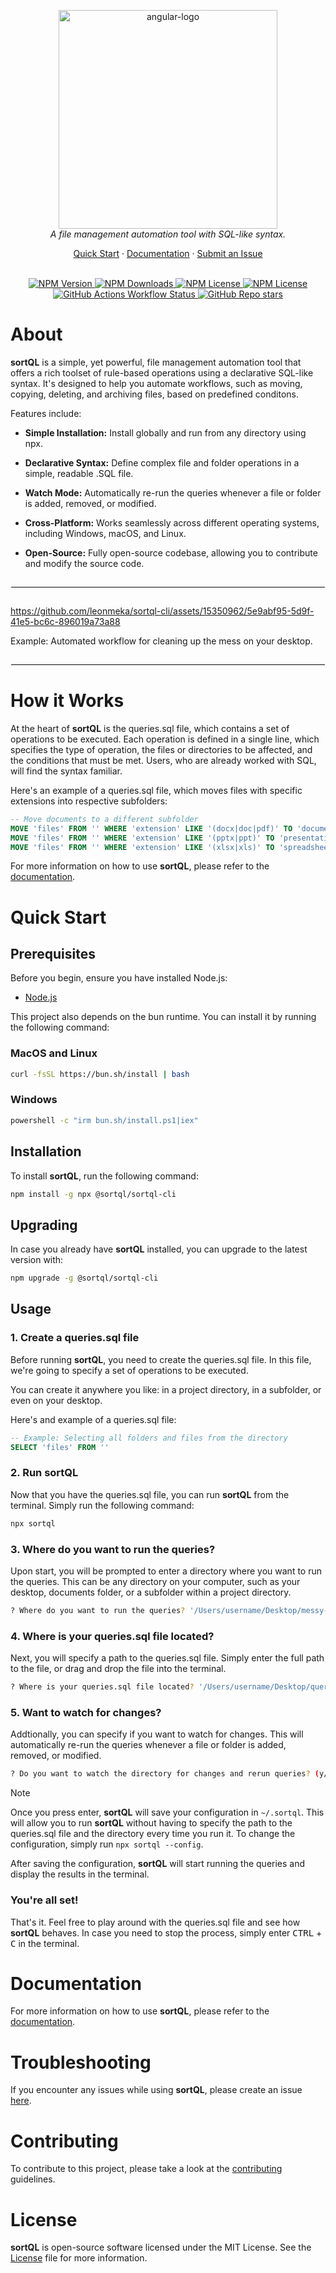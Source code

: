 <p align="center">
  <img src="https://github.com/leonmeka/sortql-cli/assets/15350962/c37fab56-5006-4e4d-84b5-00b2698525b0" alt="angular-logo" width="350px"/>
  <br>
  <em>A file management automation tool with SQL-like syntax.</em>
  <br>
</p>

<p align="center">
  <a href="#quick-start">Quick Start</a>
  ·
  <a href="DOCUMENTATION.md">Documentation</a>
  ·
  <a href="https://github.com/leonmeka/sortql-cli/issues"> 
  Submit an Issue</a>
  <br>
  <br>
</p>

<p align="center">
  <a href="https://www.npmjs.com/package/@sortql/sortql-cli">
  <img alt="NPM Version" src="https://img.shields.io/npm/v/%40sortql%2Fsortql-cli">
  </a>
  <a href="https://www.npmjs.com/package/@sortql/sortql-cli">
  <img alt="NPM Downloads" src="https://img.shields.io/npm/dt/%40sortql%2Fsortql-cli">
  </a>
  <a href="https://www.npmjs.com/package/@sortql/sortql-cli">
  <img alt="NPM License" src="https://img.shields.io/npm/l/%40sortql%2Fsortql-cli">
  </a>
  <a href="https://www.npmjs.com/package/@sortql/sortql-cli">
  <img alt="NPM License" src="https://img.shields.io/badge/PRs-welcome-brightgreen">
  </a>
  <a href="https://github.com/leonmeka/sortql-cli">
  <img alt="GitHub Actions Workflow Status" src="https://img.shields.io/github/actions/workflow/status/leonmeka/sortql-cli/main.yaml">
  </a>
  <a href="https://github.com/leonmeka/sortql-cli">
  <img alt="GitHub Repo stars" src="https://img.shields.io/github/stars/leonmeka/sortql-cli">
  </a>
</p>

# About

**sortQL** is a simple, yet powerful, file management automation tool that offers a rich toolset of rule-based operations using a declarative SQL-like syntax. It's designed to help you automate workflows, such as moving, copying, deleting, and archiving files, based on predefined conditons.

Features include:

- <b>Simple Installation:</b> Install globally and run from any directory using npx.

- <b>Declarative Syntax:</b> Define complex file and folder operations in a simple, readable .SQL file.

- <b>Watch Mode:</b> Automatically re-run the queries whenever a file or folder is added, removed, or modified.

- <b>Cross-Platform:</b> Works seamlessly across different operating systems, including Windows, macOS, and Linux.

- <b>Open-Source:</b> Fully open-source codebase, allowing you to contribute and modify the source code.

<hr style="border: 1px solid #f0f0f0; margin-top: 2em; margin-bottom: 2em;">

https://github.com/leonmeka/sortql-cli/assets/15350962/5e9abf95-5d9f-41e5-bc6c-896019a73a88

Example: Automated workflow for cleaning up the mess on your desktop.

<hr style="border: 1px solid #f0f0f0; margin-top: 2em; margin-bottom: 2em;">

# How it Works

At the heart of **sortQL** is the queries.sql file, which contains a set of operations to be executed. Each operation is defined in a single line, which specifies the type of operation, the files or directories to be affected, and the conditions that must be met. Users, who are already worked with SQL, will find the syntax familiar.

Here's an example of a queries.sql file, which moves files with specific extensions into respective subfolders:

```sql
-- Move documents to a different subfolder
MOVE 'files' FROM '' WHERE 'extension' LIKE '(docx|doc|pdf)' TO 'documents'
MOVE 'files' FROM '' WHERE 'extension' LIKE '(pptx|ppt)' TO 'presentations'
MOVE 'files' FROM '' WHERE 'extension' LIKE '(xlsx|xls)' TO 'spreadsheets'
```

For more information on how to use **sortQL**, please refer to the [documentation](DOCUMENTATION.md).

# Quick Start

## Prerequisites

Before you begin, ensure you have installed Node.js:

- [Node.js](https://nodejs.org/en/download/)

This project also depends on the bun runtime. You can install it by running the following command:

### MacOS and Linux

```bash
curl -fsSL https://bun.sh/install | bash
```

### Windows

```bash
powershell -c "irm bun.sh/install.ps1|iex"
```

## Installation

To install **sortQL**, run the following command:

```bash
npm install -g npx @sortql/sortql-cli
```

## Upgrading

In case you already have **sortQL** installed, you can upgrade to the latest version with:

```bash
npm upgrade -g @sortql/sortql-cli
```

## Usage

### 1. Create a queries.sql file

Before running **sortQL**, you need to create the queries.sql file. In this file, we're going to specify a set of operations to be executed.

You can create it anywhere you like: in a project directory, in a subfolder, or even on your desktop.

Here's and example of a queries.sql file:

```sql
-- Example: Selecting all folders and files from the directory
SELECT 'files' FROM ''
```

### 2. Run sortQL

Now that you have the queries.sql file, you can run **sortQL** from the terminal. Simply run the following command:

```bash
npx sortql
```

### 3. Where do you want to run the queries?

Upon start, you will be prompted to enter a directory where you want to run the queries. This can be any directory on your computer, such as your desktop, documents folder, or a subfolder within a project directory.

```bash
? Where do you want to run the queries? '/Users/username/Desktop/messy-folder'
```

### 4. Where is your queries.sql file located?

Next, you will specify a path to the queries.sql file. Simply enter the full path to the file, or drag and drop the file into the terminal.

```bash
? Where is your queries.sql file located? '/Users/username/Desktop/queries.sql'
```

### 5. Want to watch for changes?

Addtionally, you can specify if you want to watch for changes. This will automatically re-run the queries whenever a file or folder is added, removed, or modified.

```bash
? Do you want to watch the directory for changes and rerun queries? (y/n) 'y'
```

> [!NOTE]
> Once you press enter, **sortQL** will save your configuration in `~/.sortql`. This will allow you to run **sortQL** without having to specify the path to the queries.sql file and the directory every time you run it. To change the configuration, simply run `npx sortql --config`.

After saving the configuration, **sortQL** will start running the queries and display the results in the terminal.

### You're all set!

That's it. Feel free to play around with the queries.sql file and see how **sortQL** behaves. In case you need to stop the process, simply enter <kbd>CTRL</kbd> + <kbd>C</kbd> in the terminal.

# Documentation

For more information on how to use **sortQL**, please refer to the [documentation](DOCUMENTATION.md).

# Troubleshooting

If you encounter any issues while using **sortQL**, please create an issue [here](https://github.com/leonmeka/sortql/issues/new).

# Contributing

To contribute to this project, please take a look at the [contributing](CONTRIBUTING.md) guidelines.

# License

**sortQL** is open-source software licensed under the MIT License. See the [License](LICENSE) file for more information.
